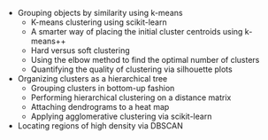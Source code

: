 
- Grouping objects by similarity using k-means
  - K-means clustering using scikit-learn
  - A smarter way of placing the initial cluster centroids using k-means++
  - Hard versus soft clustering
  - Using the elbow method to find the optimal number of clusters
  - Quantifying the quality of clustering via silhouette plots
- Organizing clusters as a hierarchical tree
  - Grouping clusters in bottom-up fashion
  - Performing hierarchical clustering on a distance matrix
  - Attaching dendrograms to a heat map
  - Applying agglomerative clustering via scikit-learn
- Locating regions of high density via DBSCAN